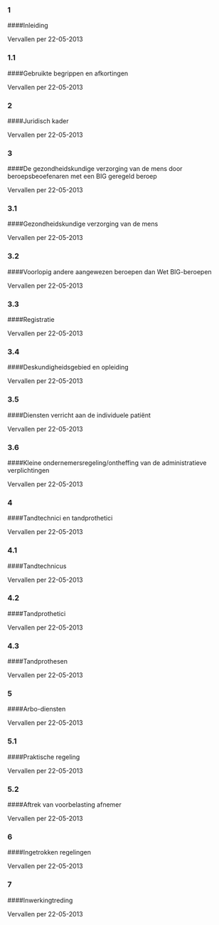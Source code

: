 <meta http-equiv='Content-Type' content='text/html; charset=utf-8' />

### 1  

####Inleiding

Vervallen per 22-05-2013 

### 1.1  

####Gebruikte begrippen en afkortingen

Vervallen per 22-05-2013 

### 2  

####Juridisch kader

Vervallen per 22-05-2013 

### 3  

####De gezondheidskundige verzorging van de mens door beroepsbeoefenaren met een BIG geregeld beroep

Vervallen per 22-05-2013 

### 3.1  

####Gezondheidskundige verzorging van de mens

Vervallen per 22-05-2013 

### 3.2  

####Voorlopig andere aangewezen beroepen dan Wet BIG-beroepen

Vervallen per 22-05-2013 

### 3.3  

####Registratie

Vervallen per 22-05-2013 

### 3.4  

####Deskundigheidsgebied en opleiding

Vervallen per 22-05-2013 

### 3.5  

####Diensten verricht aan de individuele patiënt

Vervallen per 22-05-2013 

### 3.6  

####Kleine ondernemersregeling/ontheffing van de administratieve verplichtingen

Vervallen per 22-05-2013 

### 4  

####Tandtechnici en tandprothetici

Vervallen per 22-05-2013 

### 4.1  

####Tandtechnicus

Vervallen per 22-05-2013 

### 4.2  

####Tandprothetici

Vervallen per 22-05-2013 

### 4.3  

####Tandprothesen

Vervallen per 22-05-2013 

### 5  

####Arbo-diensten

Vervallen per 22-05-2013 

### 5.1  

####Praktische regeling

Vervallen per 22-05-2013 

### 5.2  

####Aftrek van voorbelasting afnemer

Vervallen per 22-05-2013 

### 6  

####Ingetrokken regelingen

Vervallen per 22-05-2013 

### 7  

####Inwerkingtreding

Vervallen per 22-05-2013 

